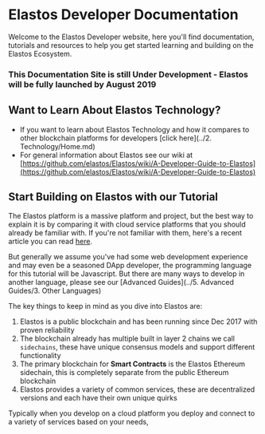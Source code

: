 
# Elastos Developer Documentation

Welcome to the Elastos Developer website, here you'll find documentation, tutorials and resources to help you get started
learning and building on the Elastos Ecosystem. 

### This Documentation Site is still Under Development - Elastos will be fully launched by August 2019

## Want to Learn About Elastos Technology?

- If you want to learn about Elastos Technology and how it compares to other blockchain platforms for developers [click here](../2. Technology/Home.md)
- For general information about Elastos see our wiki at [https://github.com/elastos/Elastos/wiki/A-Developer-Guide-to-Elastos](https://github.com/elastos/Elastos/wiki/A-Developer-Guide-to-Elastos)


## Start Building on Elastos with our Tutorial

The Elastos platform is a massive platform and project, but the best way to explain it is by comparing it with cloud service platforms 
that you should already be familiar with.  If you're not familiar with them, here's a recent article you can read [here](https://www.zdnet.com/article/what-is-cloud-computing-everything-you-need-to-know-from-public-and-private-cloud-to-software-as-a/).

But generally we assume you've had some web development experience and may even be a seasoned DApp developer, the 
programming language for this tutorial will be Javascript. But there are many ways to develop in another language, please see our [Advanced Guides](../5. Advanced Guides/3. Other Languages)

The key things to keep in mind as you dive into Elastos are:

1. Elastos is a public blockchain and has been running since Dec 2017 with proven reliability
2. The blockchain already has multiple built in layer 2 chains we call `sidechains`, these have unique consensus models and support different functionality
3. The primary blockchain for **Smart Contracts** is the Elastos Ethereum sidechain, this is completely separate from the public Ethereum blockchain
4. Elastos provides a variety of common services, these are decentralized versions and each have their own unique quirks 


Typically when you develop on a cloud platform you deploy and connect to a variety of services based on your needs, 
